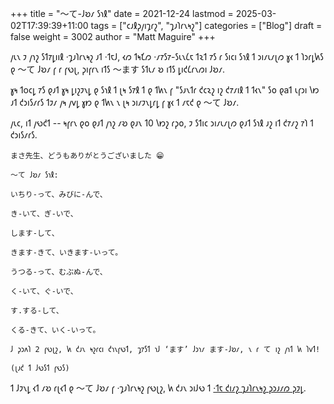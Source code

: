 +++
title = "〜て-𐑓𐑹𐑥 𐑕𐑪𐑙"
date = 2021-12-24
lastmod = 2025-03-02T17:39:39+11:00
tags = ["𐑤𐑨𐑙𐑜𐑢𐑦𐑡𐑩𐑟", "𐑡𐑨𐑐𐑩𐑯𐑰𐑟"]
categories = ["Blog"]
draft = false
weight = 3002
author = "Matt Maguire"
+++

𐑢𐑧𐑯 𐑲 𐑢𐑪𐑟 𐑕𐑑𐑳𐑛𐑦𐑦𐑙 ·𐑡𐑨𐑐𐑩𐑯𐑰𐑟 𐑨𐑑 ·𐑑𐑱𐑓, 𐑬𐑼 𐑑𐑰𐑗𐑼 ·𐑥𐑳𐑕𐑳-𐑕𐑧𐑯𐑖𐑱 𐑑𐑷𐑑 𐑳𐑕 𐑩 𐑕𐑦𐑤𐑦 𐑕𐑪𐑙 𐑑 𐑮𐑦𐑥𐑧𐑥𐑚𐑼 𐑣𐑬 𐑑 𐑐𐑮𐑩𐑛𐑿𐑕 𐑞 〜て 𐑓𐑹𐑥 𐑝 𐑩 𐑝𐑻𐑚, 𐑜𐑦𐑝𐑩𐑯 𐑦𐑑𐑕 〜ます 𐑕𐑑𐑧𐑥 𐑹 𐑦𐑑𐑕 𐑛𐑦𐑒𐑖𐑩𐑯𐑼𐑦 𐑓𐑹𐑥.

𐑣𐑰 𐑑o𐑤𐑛 𐑳𐑕 𐑞𐑨𐑑 𐑣𐑰 𐑛𐑦𐑟𐑲𐑯𐑛 𐑞 𐑕𐑪𐑙 𐑑 𐑚𐑰 𐑕𐑳𐑙 𐑑 𐑞 𐑑𐑿𐑯 𐑝 "𐑕𐑨𐑯𐑑𐑩 𐑒𐑤𐑷𐑟 𐑦𐑟 𐑒𐑳𐑥𐑦𐑙 𐑑 𐑑𐑬𐑯" 𐑕𐑴 𐑞a𐑑 𐑧𐑝𐑮𐑦 𐑘𐑽 𐑨𐑑 𐑒𐑮𐑦𐑕𐑥𐑩𐑕 𐑑𐑲𐑥 𐑢𐑰 𐑢𐑫𐑛 𐑣𐑽 𐑞 𐑑𐑿𐑯 𐑯 𐑚𐑰 𐑮𐑦𐑥𐑲𐑯𐑛𐑩𐑛 𐑝 𐑣𐑬 𐑑 𐑥𐑱𐑒 𐑞 〜て 𐑓𐑹𐑥.

𐑢𐑧𐑤, 𐑦𐑑 𐑢𐑻𐑒𐑑 -- 𐑰𐑝𐑩𐑯 𐑞𐑴 𐑞𐑨𐑑 𐑢𐑪𐑟 𐑥𐑹 𐑞𐑨𐑯 10 𐑘𐑽𐑟 𐑩𐑜𐑴, 𐑲 𐑕𐑑𐑦𐑤 𐑮𐑦𐑥𐑧𐑥𐑚𐑼 𐑞𐑨𐑑 𐑕𐑪𐑙 𐑨𐑟 𐑦𐑑 𐑒𐑳𐑥𐑟 𐑳𐑐 𐑑 𐑒𐑮𐑦𐑕𐑥𐑩𐑕.

```text
まさ先生、どうもありがとうございました 😁

〜て 𐑓𐑹𐑥 𐑕𐑪𐑙:

いちり-って、みびに-んで、

き-いて、ぎ-いで、

します-して、

きます-きて、いきます-いって。

うつる-って、むぶぬ-んで、

く-いて、ぐ-いで、

す.する-して、

くる-きて、いく-いって。

𐑓 𐑜𐑮𐑵𐑐 2 𐑝𐑻𐑚𐑟, 𐑿 𐑒𐑨𐑯 𐑰𐑟𐑩𐑤𐑦 𐑒𐑪𐑯𐑝𐑻𐑑, 𐑡𐑳𐑕𐑑 𐑪𐑓 ‘ます’ 𐑓𐑮𐑪𐑥 ます-𐑓𐑹𐑥, 𐑯 𐑩 て 𐑦𐑟 𐑢𐑪𐑑 𐑿 𐑐𐑫𐑑!

(𐑚𐑨𐑒 𐑑 𐑓𐑻𐑕𐑑 𐑝𐑻𐑕)
```

𐑑 𐑓𐑲𐑯𐑛 𐑬𐑑 𐑥𐑹 𐑩𐑚𐑬𐑑 𐑞 〜て 𐑓𐑹𐑥 𐑝 ·𐑡𐑨𐑐𐑩𐑯𐑰𐑟 𐑝𐑻𐑚𐑟, 𐑿 𐑒𐑨𐑯 𐑮𐑦𐑓𐑻 𐑑 [·𐑑𐑱 𐑒𐑦𐑥𐑟 𐑡𐑨𐑐𐑩𐑯𐑰𐑟 𐑜𐑮𐑨𐑥𐑼 𐑜𐑲𐑛](http://guidetojapanese.org/learn/complete/progressive_tense).
